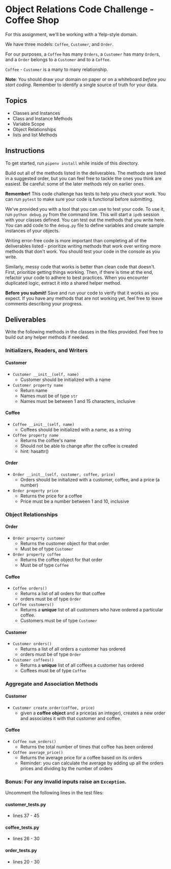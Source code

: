 # Object Relations Code Challenge - Coffee Shop

For this assignment, we'll be working with a Yelp-style domain.

We have three models: `Coffee`, `Customer`, and `Order`.

For our purposes, a `Coffee` has many `Orders`, a `Customer` has many
`Order`s, and a `Order` belongs to a `Customer` and to a `Coffee`.

`Coffee` - `Customer` is a many to many relationship.

**Note**: You should draw your domain on paper or on a whiteboard _before you
start coding_. Remember to identify a single source of truth for your data.

## Topics

- Classes and Instances
- Class and Instance Methods
- Variable Scope
- Object Relationships
- lists and list Methods

## Instructions

To get started, run `pipenv install` while inside of this directory.

Build out all of the methods listed in the deliverables. The methods are listed
in a suggested order, but you can feel free to tackle the ones you think are
easiest. Be careful: some of the later methods rely on earlier ones.

**Remember!** This code challenge has tests to help you check your work. You
can run `pytest` to make sure your code is functional before submitting.

We've provided you with a tool that you can use to test your code. To use it,
run `python debug.py` from the command line. This will start a `ipdb` session
with your classes defined. You can test out the methods that you write here. You
can add code to the `debug.py` file to define variables and create sample
instances of your objects.

Writing error-free code is more important than completing all of the
deliverables listed - prioritize writing methods that work over writing more
methods that don't work. You should test your code in the console as you write.

Similarly, messy code that works is better than clean code that doesn't. First,
prioritize getting things working. Then, if there is time at the end, refactor
your code to adhere to best practices. When you encounter duplicated logic,
extract it into a shared helper method.

**Before you submit!** Save and run your code to verify that it works as you
expect. If you have any methods that are not working yet, feel free to leave
comments describing your progress.

## Deliverables

Write the following methods in the classes in the files provided. Feel free to
build out any helper methods if needed.

### Initializers, Readers, and Writers

#### Customer

- `Customer __init__(self, name)`
  - Customer should be initialized with a name
- `Customer property name`
  - Return name
  - Names must be of type `str`
  - Names must be between 1 and 15 characters, inclusive

#### Coffee

- `Coffee __init__(self, name)`
  - Coffees should be initialized with a name, as a string
- `Coffee property name`
  - Returns the coffee's name
  - Should not be able to change after the coffee is created
  - hint: hasattr()

#### Order

- `Order __init__(self, customer, coffee, price)`
  - Orders should be initialized with a customer, coffee, and a price (a number)
- `Order property price`
  - Returns the price for a coffee
  - Price must be a number between 1 and 10, inclusive

### Object Relationships

#### Order

- `Order property customer`
  - Returns the customer object for that order
  - Must be of type `Customer`
- `Order property coffee`
  - Returns the coffee object for that order
  - Must be of type `Coffee`

#### Coffee

- `Coffee orders()`
  - Returns a list of all orders for that coffee
  - orders must be of type `Order`
- `Coffee customers()`
  - Returns a **unique** list of all customers who have ordered a particular coffee.
  - Customers must be of type `Customer`

#### Customer

- `Customer orders()`
  - Returns a list of all orders a customer has ordered
  - orders must be of type `Order`
- `Customer coffees()`
  - Returns a **unique** list of all coffees a customer has ordered
  - Coffees must be of type `Coffee`

### Aggregate and Association Methods

#### Customer

- `Customer create_order(coffee, price)`
  - given a **coffee object** and a price(as an integer), creates a
    new order and associates it with that customer and coffee.

#### Coffee

- `Coffee num_orders()`
  - Returns the total number of times that coffee has been ordered
- `Coffee average_price()`
  - Returns the average price for a coffee based on its orders
  - Reminder: you can calculate the average by adding up all the orders prices and
    dividing by the number of orders

### Bonus: For any invalid inputs raise an `Exception`.

Uncomment the following lines in the test files:

#### customer_tests.py

- lines 37 - 45

#### coffee_tests.py

- lines 26 - 30

#### order_tests.py

- lines 20 - 30

